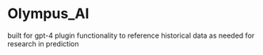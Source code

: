 # Olympus_AI
built for gpt-4 plugin functionality to reference historical data as needed for research in prediction

